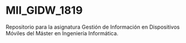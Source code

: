 # MII_GIDW_1819
Repositorio para la asignatura Gestión de Información en Dispositivos Móviles del Máster en Ingeniería Informática.
